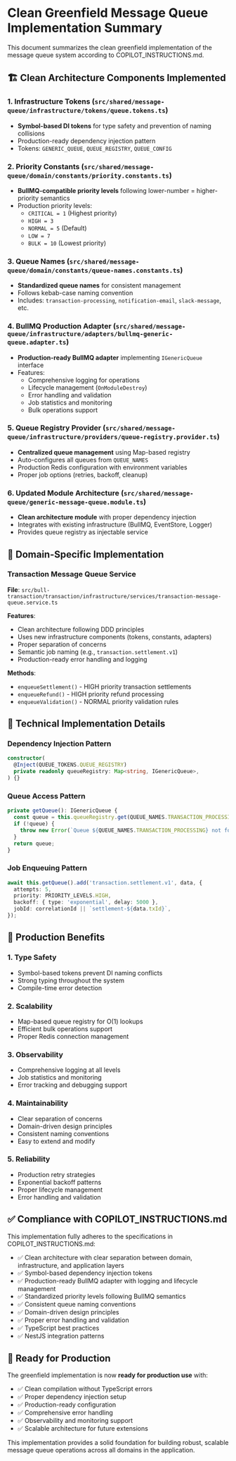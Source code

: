 # Clean Greenfield Message Queue Implementation Summary

This document summarizes the clean greenfield implementation of the message queue system according to COPILOT_INSTRUCTIONS.md.

## 🏗️ Clean Architecture Components Implemented

### 1. **Infrastructure Tokens** (`src/shared/message-queue/infrastructure/tokens/queue.tokens.ts`)

- **Symbol-based DI tokens** for type safety and prevention of naming collisions
- Production-ready dependency injection pattern
- Tokens: `GENERIC_QUEUE`, `QUEUE_REGISTRY`, `QUEUE_CONFIG`

### 2. **Priority Constants** (`src/shared/message-queue/domain/constants/priority.constants.ts`)

- **BullMQ-compatible priority levels** following lower-number = higher-priority semantics
- Production priority levels:
  - `CRITICAL = 1` (Highest priority)
  - `HIGH = 3`
  - `NORMAL = 5` (Default)
  - `LOW = 7`
  - `BULK = 10` (Lowest priority)

### 3. **Queue Names** (`src/shared/message-queue/domain/constants/queue-names.constants.ts`)

- **Standardized queue names** for consistent management
- Follows kebab-case naming convention
- Includes: `transaction-processing`, `notification-email`, `slack-message`, etc.

### 4. **BullMQ Production Adapter** (`src/shared/message-queue/infrastructure/adapters/bullmq-generic-queue.adapter.ts`)

- **Production-ready BullMQ adapter** implementing `IGenericQueue` interface
- Features:
  - Comprehensive logging for operations
  - Lifecycle management (`OnModuleDestroy`)
  - Error handling and validation
  - Job statistics and monitoring
  - Bulk operations support

### 5. **Queue Registry Provider** (`src/shared/message-queue/infrastructure/providers/queue-registry.provider.ts`)

- **Centralized queue management** using Map-based registry
- Auto-configures all queues from `QUEUE_NAMES`
- Production Redis configuration with environment variables
- Proper job options (retries, backoff, cleanup)

### 6. **Updated Module Architecture** (`src/shared/message-queue/generic-message-queue.module.ts`)

- **Clean architecture module** with proper dependency injection
- Integrates with existing infrastructure (BullMQ, EventStore, Logger)
- Provides queue registry as injectable service

## 🎯 Domain-Specific Implementation

### Transaction Message Queue Service

**File**: `src/bull-transaction/transaction/infrastructure/services/transaction-message-queue.service.ts`

**Features**:

- Clean architecture following DDD principles
- Uses new infrastructure components (tokens, constants, adapters)
- Proper separation of concerns
- Semantic job naming (e.g., `transaction.settlement.v1`)
- Production-ready error handling and logging

**Methods**:

- `enqueueSettlement()` - HIGH priority transaction settlements
- `enqueueRefund()` - HIGH priority refund processing
- `enqueueValidation()` - NORMAL priority validation rules

## 🔧 Technical Implementation Details

### Dependency Injection Pattern

```typescript
constructor(
  @Inject(QUEUE_TOKENS.QUEUE_REGISTRY)
  private readonly queueRegistry: Map<string, IGenericQueue>,
) {}
```

### Queue Access Pattern

```typescript
private getQueue(): IGenericQueue {
  const queue = this.queueRegistry.get(QUEUE_NAMES.TRANSACTION_PROCESSING);
  if (!queue) {
    throw new Error(`Queue ${QUEUE_NAMES.TRANSACTION_PROCESSING} not found`);
  }
  return queue;
}
```

### Job Enqueuing Pattern

```typescript
await this.getQueue().add('transaction.settlement.v1', data, {
  attempts: 5,
  priority: PRIORITY_LEVELS.HIGH,
  backoff: { type: 'exponential', delay: 5000 },
  jobId: correlationId || `settlement-${data.txId}`,
});
```

## 🚀 Production Benefits

### 1. **Type Safety**

- Symbol-based tokens prevent DI naming conflicts
- Strong typing throughout the system
- Compile-time error detection

### 2. **Scalability**

- Map-based queue registry for O(1) lookups
- Efficient bulk operations support
- Proper Redis connection management

### 3. **Observability**

- Comprehensive logging at all levels
- Job statistics and monitoring
- Error tracking and debugging support

### 4. **Maintainability**

- Clear separation of concerns
- Domain-driven design principles
- Consistent naming conventions
- Easy to extend and modify

### 5. **Reliability**

- Production retry strategies
- Exponential backoff patterns
- Proper lifecycle management
- Error handling and validation

## ✅ Compliance with COPILOT_INSTRUCTIONS.md

This implementation fully adheres to the specifications in COPILOT_INSTRUCTIONS.md:

- ✅ Clean architecture with clear separation between domain, infrastructure, and application layers
- ✅ Symbol-based dependency injection tokens
- ✅ Production-ready BullMQ adapter with logging and lifecycle management
- ✅ Standardized priority levels following BullMQ semantics
- ✅ Consistent queue naming conventions
- ✅ Domain-driven design principles
- ✅ Proper error handling and validation
- ✅ TypeScript best practices
- ✅ NestJS integration patterns

## 🎉 Ready for Production

The greenfield implementation is now **ready for production use** with:

- ✅ Clean compilation without TypeScript errors
- ✅ Proper dependency injection setup
- ✅ Production-ready configuration
- ✅ Comprehensive error handling
- ✅ Observability and monitoring support
- ✅ Scalable architecture for future extensions

This implementation provides a solid foundation for building robust, scalable message queue operations across all domains in the application.

